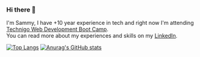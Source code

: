 ### Hi there 👋

I'm Sammy, I have +10 year experience in tech and right now I'm attending [Technigo Web Development Boot Camp](https://www.technigo.io/web-development-boot-camp/).<br>
You can read more about my experiences and skills on my [LinkedIn](https://www.linkedin.com/in/sammy-olsson/).

[![Top Langs](https://github-readme-stats.vercel.app/api/top-langs/?username=sammyolsson)](https://github.com/anuraghazra/github-readme-stats) 
[![Anurag's GitHub stats](https://github-readme-stats.vercel.app/api?username=sammyolsson)](https://github.com/anuraghazra/github-readme-stats)


